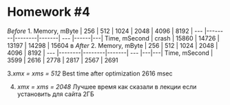 # Homework #4

*Before*
1. 
Memory, mByte | 256    | 512    | 1024  | 2048 | 4096 | 8192 |
--- |--------|--------|-------| --- |------|---|
Time, mSecond | crash  |  15860 | 14726 | 13197 | 14298 | 15604
в
*After*
2.
Memory, mByte | 256    | 512    | 1024  | 2048 | 4096 | 8192 |
--- |--------|--------|-------| --- |---|---|
Time, mSecond | 3599  |  2616 | 2778 | 2817 | 2567 | 2691

3.*xmx = xms = 512*
   Best time after optimization 2616 msec

4. *xmx = xms = 2048*
   Лучшее время как сказали в лекции если установить для сайта 2ГБ